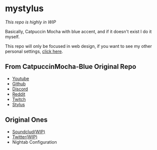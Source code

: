 # mystylus
_This repo is highly in WIP_

Basically, Catpuccin Mocha with blue accent, and if it doesn't exist I do it myself.

This repo will only be focused in web design, if you want to see my other personal settings, [click here]().

## From CatpuccinMocha-Blue Original Repo
- [Youtube](https://github.com/catppuccin/userstyles/tree/main/styles/youtube)
- [Github](https://github.com/catppuccin/userstyles/tree/main/styles/github)
- [Discord](https://github.com/catppuccin/discord)
- [Reddit](https://github.com/catppuccin/userstyles/tree/main/styles/reddit)
- [Twitch](https://github.com/catppuccin/userstyles/tree/main/styles/twitch)
- [Stylus](https://github.com/catppuccin/userstyles/tree/main/styles/stylus)

## Original Ones
- [Soundclud(WIP)](https://github.com/Spider300gl/mystylus/blob/main/Soundcloud.css)
- [Twitter(WIP)](https://github.com/Spider300gl/mystylus/blob/main/Twitter.css)
- Nightab Configuration


